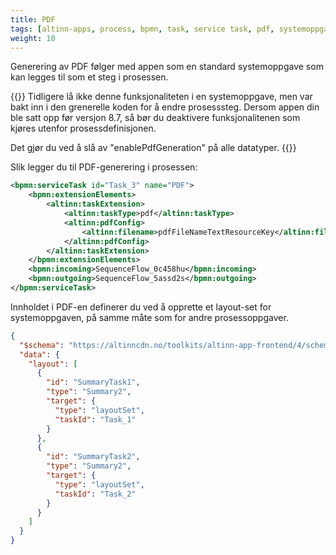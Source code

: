 ```yaml
---
title: PDF
tags: [altinn-apps, process, bpmn, task, service task, pdf, systemoppgave]
weight: 10
---
```


Generering av PDF følger med appen som en standard systemoppgave som kan legges til som et steg i prosessen.

{{<notice warning>}}
Tidligere lå ikke denne funksjonaliteten i en systemoppgave, men var bakt inn i den grenerelle koden for å endre prosesssteg. Dersom appen din ble satt opp før versjon 8.7, så bør du deaktivere funksjonalitenen som kjøres utenfor prosessdefinisjonen.

Det gjør du ved å slå av "enablePdfGeneration" på alle datatyper.
{{</notice>}}


Slik legger du til PDF-generering i prosessen:
```xml
<bpmn:serviceTask id="Task_3" name="PDF">
    <bpmn:extensionElements>
        <altinn:taskExtension>
            <altinn:taskType>pdf</altinn:taskType>
            <altinn:pdfConfig>
                <altinn:filename>pdfFileNameTextResourceKey</altinn:filename>
            </altinn:pdfConfig>
        </altinn:taskExtension>
    </bpmn:extensionElements>
    <bpmn:incoming>SequenceFlow_0c458hu</bpmn:incoming>
    <bpmn:outgoing>SequenceFlow_5assd2s</bpmn:outgoing>
</bpmn:serviceTask>
```

Innholdet i PDF-en definerer du ved å opprette et layout-set for systemoppgaven, på samme måte som for andre prosessoppgaver.
```json
{
  "$schema": "https://altinncdn.no/toolkits/altinn-app-frontend/4/schemas/json/layout/layout.schema.v1.json",
  "data": {
    "layout": [
      {
        "id": "SummaryTask1",
        "type": "Summary2",
        "target": {
          "type": "layoutSet",
          "taskId": "Task_1"
        }
      },
      {
        "id": "SummaryTask2",
        "type": "Summary2",
        "target": {
          "type": "layoutSet",
          "taskId": "Task_2"
        }
      }
    ]
  }
}
```